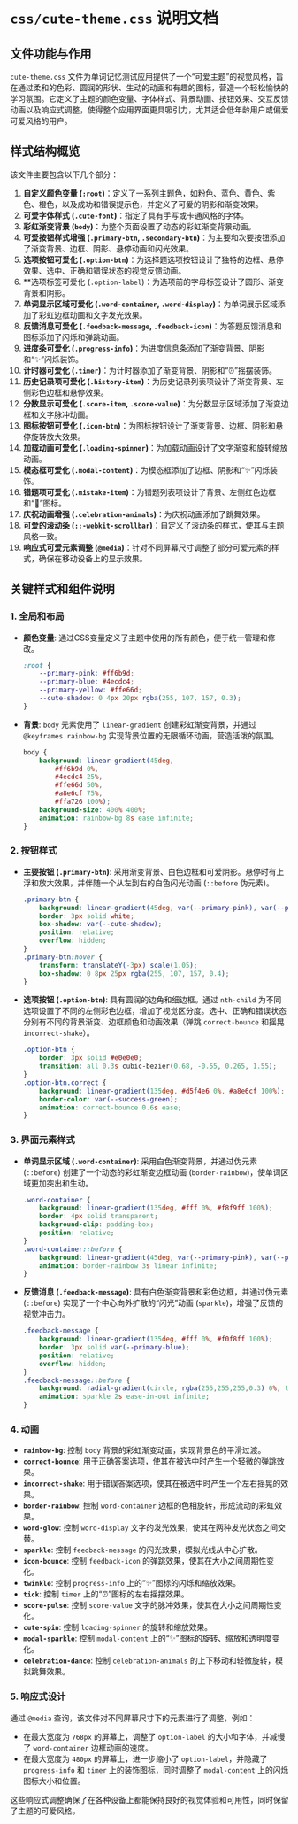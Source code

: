 # `css/cute-theme.css` 说明文档

## 文件功能与作用

`cute-theme.css` 文件为单词记忆测试应用提供了一个“可爱主题”的视觉风格，旨在通过柔和的色彩、圆润的形状、生动的动画和有趣的图标，营造一个轻松愉快的学习氛围。它定义了主题的颜色变量、字体样式、背景动画、按钮效果、交互反馈动画以及响应式调整，使得整个应用界面更具吸引力，尤其适合低年龄用户或偏爱可爱风格的用户。

## 样式结构概览

该文件主要包含以下几个部分：

1.  **自定义颜色变量 (`:root`)**：定义了一系列主题色，如粉色、蓝色、黄色、紫色、橙色，以及成功和错误提示色，并定义了可爱的阴影和渐变效果。
2.  **可爱字体样式 (`.cute-font`)**：指定了具有手写或卡通风格的字体。
3.  **彩虹渐变背景 (`body`)**：为整个页面设置了动态的彩虹渐变背景动画。
4.  **可爱按钮样式增强 (`.primary-btn`, `.secondary-btn`)**：为主要和次要按钮添加了渐变背景、边框、阴影、悬停动画和闪光效果。
5.  **选项按钮可爱化 (`.option-btn`)**：为选择题选项按钮设计了独特的边框、悬停效果、选中、正确和错误状态的视觉反馈动画。
6.  **选项标签可爱化 (`.option-label`)：为选项前的字母标签设计了圆形、渐变背景和阴影。
7.  **单词显示区域可爱化 (`.word-container`, `.word-display`)**：为单词展示区域添加了彩虹边框动画和文字发光效果。
8.  **反馈消息可爱化 (`.feedback-message`, `.feedback-icon`)**：为答题反馈消息和图标添加了闪烁和弹跳动画。
9.  **进度条可爱化 (`.progress-info`)**：为进度信息条添加了渐变背景、阴影和“✨”闪烁装饰。
10. **计时器可爱化 (`.timer`)**：为计时器添加了渐变背景、阴影和“⏰”摇摆装饰。
11. **历史记录项可爱化 (`.history-item`)**：为历史记录列表项设计了渐变背景、左侧彩色边框和悬停效果。
12. **分数显示可爱化 (`.score-item`, `.score-value`)**：为分数显示区域添加了渐变边框和文字脉冲动画。
13. **图标按钮可爱化 (`.icon-btn`)**：为图标按钮设计了渐变背景、边框、阴影和悬停旋转放大效果。
14. **加载动画可爱化 (`.loading-spinner`)**：为加载动画设计了文字渐变和旋转缩放动画。
15. **模态框可爱化 (`.modal-content`)**：为模态框添加了边框、阴影和“✨”闪烁装饰。
16. **错题项可爱化 (`.mistake-item`)**：为错题列表项设计了背景、左侧红色边框和“📝”图标。
17. **庆祝动画增强 (`.celebration-animals`)**：为庆祝动画添加了跳舞效果。
18. **可爱的滚动条 (`::-webkit-scrollbar`)**：自定义了滚动条的样式，使其与主题风格一致。
19. **响应式可爱元素调整 (`@media`)**：针对不同屏幕尺寸调整了部分可爱元素的样式，确保在移动设备上的显示效果。

## 关键样式和组件说明

### 1. 全局和布局

*   **颜色变量**: 通过CSS变量定义了主题中使用的所有颜色，便于统一管理和修改。
    ```css
    :root {
        --primary-pink: #ff6b9d;
        --primary-blue: #4ecdc4;
        --primary-yellow: #ffe66d;
        --cute-shadow: 0 4px 20px rgba(255, 107, 157, 0.3);
    }
    ```
*   **背景**: `body` 元素使用了 `linear-gradient` 创建彩虹渐变背景，并通过 `@keyframes rainbow-bg` 实现背景位置的无限循环动画，营造活泼的氛围。
    ```css
    body {
        background: linear-gradient(45deg, 
            #ff6b9d 0%, 
            #4ecdc4 25%, 
            #ffe66d 50%, 
            #a8e6cf 75%, 
            #ffa726 100%);
        background-size: 400% 400%;
        animation: rainbow-bg 8s ease infinite;
    }
    ```

### 2. 按钮样式

*   **主要按钮 (`.primary-btn`)**: 采用渐变背景、白色边框和可爱阴影。悬停时有上浮和放大效果，并伴随一个从左到右的白色闪光动画 (`::before` 伪元素)。
    ```css
    .primary-btn {
        background: linear-gradient(45deg, var(--primary-pink), var(--primary-orange));
        border: 3px solid white;
        box-shadow: var(--cute-shadow);
        position: relative;
        overflow: hidden;
    }
    .primary-btn:hover {
        transform: translateY(-3px) scale(1.05);
        box-shadow: 0 8px 25px rgba(255, 107, 157, 0.4);
    }
    ```
*   **选项按钮 (`.option-btn`)**: 具有圆润的边角和细边框。通过 `nth-child` 为不同选项设置了不同的左侧彩色边框，增加了视觉区分度。选中、正确和错误状态分别有不同的背景渐变、边框颜色和动画效果（弹跳 `correct-bounce` 和摇晃 `incorrect-shake`）。
    ```css
    .option-btn {
        border: 3px solid #e0e0e0;
        transition: all 0.3s cubic-bezier(0.68, -0.55, 0.265, 1.55);
    }
    .option-btn.correct {
        background: linear-gradient(135deg, #d5f4e6 0%, #a8e6cf 100%);
        border-color: var(--success-green);
        animation: correct-bounce 0.6s ease;
    }
    ```

### 3. 界面元素样式

*   **单词显示区域 (`.word-container`)**: 采用白色渐变背景，并通过伪元素 (`::before`) 创建了一个动态的彩虹渐变边框动画 (`border-rainbow`)，使单词区域更加突出和生动。
    ```css
    .word-container {
        background: linear-gradient(135deg, #fff 0%, #f8f9ff 100%);
        border: 4px solid transparent;
        background-clip: padding-box;
        position: relative;
    }
    .word-container::before {
        background: linear-gradient(45deg, var(--primary-pink), var(--primary-blue), var(--primary-yellow), var(--primary-purple));
        animation: border-rainbow 3s linear infinite;
    }
    ```
*   **反馈消息 (`.feedback-message`)**: 具有白色渐变背景和彩色边框，并通过伪元素 (`::before`) 实现了一个中心向外扩散的“闪光”动画 (`sparkle`)，增强了反馈的视觉冲击力。
    ```css
    .feedback-message {
        background: linear-gradient(135deg, #fff 0%, #f0f8ff 100%);
        border: 3px solid var(--primary-blue);
        position: relative;
        overflow: hidden;
    }
    .feedback-message::before {
        background: radial-gradient(circle, rgba(255,255,255,0.3) 0%, transparent 70%);
        animation: sparkle 2s ease-in-out infinite;
    }
    ```

### 4. 动画

*   **`rainbow-bg`**: 控制 `body` 背景的彩虹渐变动画，实现背景色的平滑过渡。
*   **`correct-bounce`**: 用于正确答案选项，使其在被选中时产生一个轻微的弹跳效果。
*   **`incorrect-shake`**: 用于错误答案选项，使其在被选中时产生一个左右摇晃的效果。
*   **`border-rainbow`**: 控制 `word-container` 边框的色相旋转，形成流动的彩虹效果。
*   **`word-glow`**: 控制 `word-display` 文字的发光效果，使其在两种发光状态之间交替。
*   **`sparkle`**: 控制 `feedback-message` 的闪光效果，模拟光线从中心扩散。
*   **`icon-bounce`**: 控制 `feedback-icon` 的弹跳效果，使其在大小之间周期性变化。
*   **`twinkle`**: 控制 `progress-info` 上的“✨”图标的闪烁和缩放效果。
*   **`tick`**: 控制 `timer` 上的“⏰”图标的左右摇摆效果。
*   **`score-pulse`**: 控制 `score-value` 文字的脉冲效果，使其在大小之间周期性变化。
*   **`cute-spin`**: 控制 `loading-spinner` 的旋转和缩放效果。
*   **`modal-sparkle`**: 控制 `modal-content` 上的“✨”图标的旋转、缩放和透明度变化。
*   **`celebration-dance`**: 控制 `celebration-animals` 的上下移动和轻微旋转，模拟跳舞效果。

### 5. 响应式设计

通过 `@media` 查询，该文件对不同屏幕尺寸下的元素进行了调整，例如：

*   在最大宽度为 `768px` 的屏幕上，调整了 `option-label` 的大小和字体，并减慢了 `word-container` 边框动画的速度。
*   在最大宽度为 `480px` 的屏幕上，进一步缩小了 `option-label`，并隐藏了 `progress-info` 和 `timer` 上的装饰图标，同时调整了 `modal-content` 上的闪烁图标大小和位置。

这些响应式调整确保了在各种设备上都能保持良好的视觉体验和可用性，同时保留了主题的可爱风格。